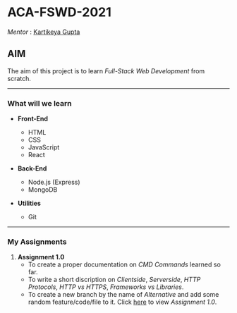 # **ACA-FSWD-2021**
*Mentor* : [Kartikeya Gupta](https://github.com/kartikcode)

## **AIM**

The aim of this project is to learn *Full-Stack Web Development* from scratch.
*****************************
### **What will we learn**

- **Front-End** 
  - HTML
  - CSS
  - JavaScript
  - React

- **Back-End**  
  - Node.js (Express)
  - MongoDB 

- **Utilities**
  - Git
*****************************
### **My Assignments**

1. **Assignment 1.0**  
   - To create a proper documentation on *CMD Commands* learned so far.
   - To write a short discription on *Clientside*, *Serverside*, *HTTP Protocols*, *HTTP vs HTTPS*, *Frameworks vs Libraries*.
   - To create a new branch by the name of *Alternative* and add some random feature/code/file to it.
   Click [here](https://github.com/Thisisakr47/ACA-FSWD-2021/tree/main/Assignment%201.0) to view *Assignment 1.0*.


